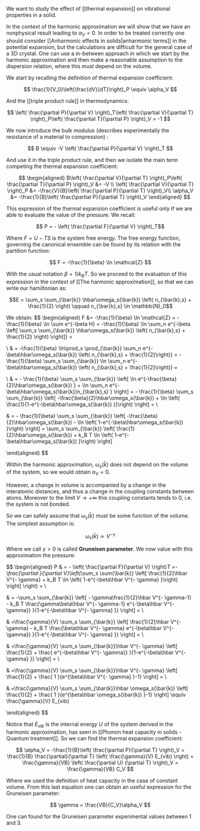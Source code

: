 We want to study the effect of [[thermal expansion]] on vibrational properties in a solid.

In the context of the harmonic approximation we will show that we have an nonphysical result leading to $\alpha_V=0$. 
In order to be treated correctly one should consider [[Anharmonic effects in solids|anharmonic terms]] in the potential expansion, but the calculations are difficult for the general case of a 3D crystal. 
One can use a in-between approach in which we start by the harmonic approximation and then make a reasonable assumption to the dispersion relation, where this must depend on the volume.

We start by recalling the definition of thermal expansion coefficient:

$$ \frac{1}{V_0}\left(\frac{dV}{dT}\right)_P \equiv \alpha_V $$

And the [[triple product rule]] in thermodynamics:

$$ \left( \frac{\partial P}{\partial V} \right)_T\left( \frac{\partial V}{\partial T} \right)_P\left( \frac{\partial T}{\partial P} \right)_V = -1 $$

We now introduce the bulk modulus (describes experimentally the resistance of a material to compression) :

$$ B \equiv -V \left( \frac{\partial P}{\partial V} \right)_T $$

And use it in the triple product rule, and then we isolate the main term competing the thermal expansion coefficient:

$$ \begin{aligned} 
 B\left( \frac{\partial V}{\partial T} \right)_P\left( \frac{\partial T}{\partial P} \right)_V &= -V \\
 \left( \frac{\partial V}{\partial T} \right)_P &= -\frac{V}{B}\left( \frac{\partial P}{\partial T} \right)_V\\
 \alpha_V &= -\frac{1}{B}\left( \frac{\partial P}{\partial T} \right)_V 
\end{aligned} $$

This expression of the thermal expansion coefficient is useful only if we are able to evaluate the value of the pressure.
We recall:

$$ P = - \left( \frac{\partial F}{\partial V} \right)_T$$

Where $F = U-TS$ is the system free energy. The free energy function, governing the canonical ensemble can be found by its relation with the partition function:

$$ F = -\frac{1}{\beta} \ln \mathcal{Z} $$

With the usual notation $\beta =1/k_B T$.
So we proceed to the evaluation of this expression in the context of [[The harmonic approximation]], so that we can write our hamiltonian as:

$$E = \sum_s \sum_{\bar{k}} \hbar\omega_s(\bar{k}) \left( n_{\bar{k},s} + \frac{1}{2} \right) \qquad n_{\bar{k},s} \in \mathbb{N}_0$$

We obtain:
 $$ \begin{aligned} F &= -\frac{1}{\beta} \ln \mathcal{Z} = -\frac{1}{\beta} \ln \sum e^{-\beta H} = -\frac{1}{\beta} \ln \sum_n e^{-\beta \left[ \sum_s \sum_{\bar{k}} \hbar\omega_s(\bar{k}) \left( n_{\bar{k},s} + \frac{1}{2} \right)  \right]} = 
 
 \\ & =  -\frac{1}{\beta} \ln\prod_s \prod_{\bar{k}} \sum_n e^{-\beta\hbar\omega_s(\bar{k}) \left( n_{\bar{k},s} + \frac{1}{2}\right)} = -  \frac{1}{\beta} \sum_s \sum_{\bar{k}} \ln \sum_n e^{-\beta\hbar\omega_s(\bar{k}) \left( n_{\bar{k},s} + \frac{1}{2}\right)} = 
 
 \\ & = -  \frac{1}{\beta} \sum_s \sum_{\bar{k}} \left[ \ln e^{-\frac{\beta}{2}\hbar\omega_s(\bar{k}) } + \ln \sum_n e^{-\beta\hbar\omega_s(\bar{k})n_{\bar{k},s} } \right] = -  \frac{1}{\beta} \sum_s \sum_{\bar{k}} \left[ -\frac{\beta}{2}\hbar\omega_s(\bar{k})  + \ln \left( \frac{1}{1-e^{-\beta\hbar\omega_s(\bar{k}) }}\right) \right] = \\ 

& = -  \frac{1}{\beta} \sum_s \sum_{\bar{k}} \left[ -\frac{\beta}{2}\hbar\omega_s(\bar{k})  - \ln \left( 1-e^{-\beta\hbar\omega_s(\bar{k}) }\right) \right] =  \sum_s \sum_{\bar{k}} \left[ \frac{1}{2}\hbar\omega_s(\bar{k})  + k_B T \ln \left( 1-e^{-\beta\hbar\omega_s(\bar{k}) }\right) \right]  
 
 \end{aligned} $$

Within the harmonic approximation, $\omega_s(\bar{k})$  does not depend on the volume of the system, so we would obtain $\alpha_V =0$.

However, a change in volume is accompanied by a change in the interatomic distances, and thus a change in the coupling constants between atoms.
Moreover to the limit $V\to +\infty$ this coupling constants tends to 0, i.e. the system is not bonded.

So we can safely assume that $\omega_s(\bar{k})$ must be some function of the volume.
The simplest assumption is:

$$\omega_s(\bar{k}) \simeq V^{- \gamma}$$

Where we call $\gamma > 0$ is called **Gruneisen parameter**.
We now value with this approximation the pressure:

$$ 
\begin{aligned}
P & = - \left( \frac{\partial F}{\partial V} \right)_T =-\frac{\partial }{\partial V}\left(\sum_s \sum_{\bar{k}} \left[ \frac{1}{2}\hbar V^{- \gamma}  + k_B T \ln \left( 1-e^{-\beta\hbar V^{- \gamma} }\right) \right]  \right) = \\ 

& = -\sum_s \sum_{\bar{k}} \left[ - \gamma\frac{1}{2}\hbar V^{- \gamma-1}  - k_B T \frac{\gamma\beta\hbar V^{- \gamma-1} e^{-\beta\hbar V^{- \gamma}} }{1-e^{-\beta\hbar V^{- \gamma} }} \right]  = \\

& =\frac{\gamma}{V} \sum_s \sum_{\bar{k}} \left[ \frac{1}{2}\hbar V^{- \gamma}  - k_B T \frac{\beta\hbar V^{- \gamma} e^{-\beta\hbar V^{- \gamma}} }{1-e^{-\beta\hbar V^{- \gamma} }} \right]  = \\

&  =\frac{\gamma}{V} \sum_s \sum_{\bar{k}}\hbar V^{- \gamma} \left[ \frac{1}{2} +  \frac{ e^{-\beta\hbar V^{- \gamma}} }{1-e^{-\beta\hbar V^{- \gamma} }} \right]  = \\

&  =\frac{\gamma}{V} \sum_s \sum_{\bar{k}}\hbar V^{- \gamma} \left[ \frac{1}{2} +  \frac{ 1 }{e^{\beta\hbar V^{- \gamma} }-1} \right]  = \\

&  =\frac{\gamma}{V} \sum_s \sum_{\bar{k}}\hbar \omega_s(\bar{k}) \left[ \frac{1}{2} +  \frac{ 1 }{e^{\beta\hbar \omega_s(\bar{k}) }-1} \right] \equiv \frac{\gamma}{V} E_{vib} 

\end{aligned}
$$

Notice that $E_{vib}$ is the internal energy $U$ of the system derived in the harmonic approximation, has seen in [[Phonon heat capacity in solids - Quantum treatment]].
So we can find the thermal expansion coefficient:

$$ \alpha_V = -\frac{1}{B}\left( \frac{\partial P}{\partial T} \right)_V = \frac{1}{B} \frac{\partial}{\partial T} \left( \frac{\gamma}{V} E_{vib} \right) =  \frac{\gamma}{VB} \left( \frac{\partial U} {\partial T} \right)_V =  \frac{\gamma}{VB} C_V $$

Where we used the definition of heat capacity in the case of constant volume.
From this last equation one can obtain an useful expression for the Gruneisen parameter:

$$ \gamma = \frac{VB}{C_V}\alpha_V $$

One can found for the Gruneisen parameter experimental values between 1 and 3.